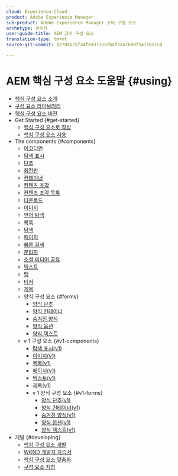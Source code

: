 ```yaml
---
cloud: Experience-Cloud
product: Adobe Experience Manager
sub-product: Adobe Experience Manager 코어 구성 요소
archetype: 관리자
user-guide-title: AEM 코어 구성 요소
translation-type: tm+mt
source-git-commit: 427046cbfa4fed3735a7baf2aa7600f5a11851cd

---
```



# AEM 핵심 구성 요소 도움말 {#using}

+ [핵심 구성 요소 소개](introduction.md)
+ [구성 요소 라이브러리](http://opensource.adobe.com/aem-core-wcm-components/library.html)
+ [핵심 구성 요소 버전](versions.md)
+ Get Started {#get-started}
   + [핵심 구성 요소로 작성](authoring.md)
   + [핵심 구성 요소 사용](using.md)
+ The components {#components}
   + [어코디언](accordion.md)
   + [탐색 표시](breadcrumb.md)
   + [단추](button.md)
   + [회전판](carousel.md)
   + [컨테이너](container.md)
   + [컨텐츠 조각](content-fragment-component.md)
   + [컨텐츠 조각 목록](content-fragment-list.md)
   + [다운로드](download.md)
   + [이미지](image.md)
   + [언어 탐색](language-navigation.md)
   + [목록](list.md)
   + [탐색](navigation.md)
   + [페이지](page.md)
   + [빠른 검색](quick-search.md)
   + [분리자](separator.md)
   + [소셜 미디어 공유](sharing.md)
   + [텍스트](text.md)
   + [탭](tabs.md)
   + [티저](teaser.md)
   + [제목](title.md)
   + 양식 구성 요소 {#forms}
      + [양식 단추](form-button.md)
      + [양식 컨테이너](form-container.md)
      + [숨겨진 양식](form-hidden.md)
      + [양식 옵션](form-options.md)
      + [양식 텍스트](form-text.md)
   + v 1 구성 요소 {#v1-components}
      + [탐색 표시(v1)](breadcrumb-v1.md)
      + [이미지(v1)](image-v1.md)
      + [목록(v1)](list-v1.md)
      + [페이지(v1)](page-v1.md)
      + [텍스트(v1)](text-v1.md)
      + [제목(v1)](title-v1.md)
      + v 1 양식 구성 요소 {#v1-forms}
         + [양식 단추(v1)](form-button-v1.md)
         + [양식 컨테이너(v1)](form-container-v1.md)
         + [숨겨진 양식(v1)](form-hidden-v1.md)
         + [양식 옵션(v1)](form-options-v1.md)
         + [양식 텍스트(v1)](form-text-v1.md)
+ 개발 {#developing}
   + [핵심 구성 요소 개발](developing.md)
   + [WKND 개발자 자습서](https://helpx.adobe.com/experience-manager/6-5/sites/developing/using/getting-started.html)
   + [핵심 구성 요소 맞춤화](customizing.md)
   + [구성 요소 지침](guidelines.md)
